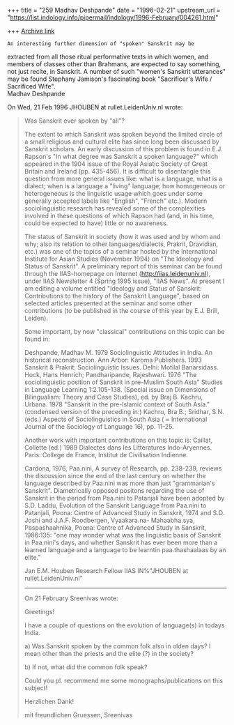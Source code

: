 +++
title = "259 Madhav Deshpande"
date = "1996-02-21"
upstream_url = "https://list.indology.info/pipermail/indology/1996-February/004261.html"

+++
[Archive link](https://list.indology.info/pipermail/indology/1996-February/004261.html)

	An interesting further dimension of "spoken" Sanskrit may be 
extracted from all those ritual performative texts in which women, and 
members of classes other than Brahmans, are expected to say something, 
not just recite, in Sanskrit.  A number of such "women's Sanskrit 
utterances" may be found Stephany Jamison's fascinating book 
"Sacrificer's Wife / Sacrificed Wife".  
	Madhav Deshpande

On Wed, 21 Feb 1996 JHOUBEN at rullet.LeidenUniv.nl wrote:

> Was Sanskrit ever spoken by "all"? 
> 
> The extent to which Sanskrit was spoken beyond the limited circle of a small 
> religious and cultural elite has since long been discussed by Sanskrit 
> scholars. An early discussion of this problem  is found in E.J. Rapson's "In 
> what degree was Sanskrit a spoken language?" which appeared in the 1904 issue 
> of the Royal Asiatic Society of Great Britain and Ireland (pp. 435-456). It is 
> difficult to disentangle this question from more general issues like: what is a 
> language, what is a dialect; when is a language a "living" language; how 
> homogeneous or heterogeneous is the linguistic usage which goes under some 
> generally accepted labels like "English", "French" etc.). Modern 
> sociolinguistic research has revealed some of the complexities involved in 
> these questions of which Rapson had (and, in his time, could be expected to 
> have) little or no awareness. 
> 
> The status of Sanskrit in society (how it was used and by whom and why; also 
> its relation to other languages/dialects, Prakrit, Dravidian, etc.) was one of 
> the topics of a seminar hosted by the International Institute for Asian Studies 
> (November 1994) on "The Ideology and Status of Sanskrit". A preliminary report 
> of this seminar can be found through the IIAS-homepage on Internet 
> (http://iias.leidenuniv.nl), under IIAS Newsletter 4 (Spring 1995 issue), "IIAS 
> News". At present I am editing a volume entitled "Ideology and Status of 
> Sanskrit: Contributions to the history of the Sanskrit Language", based on 
> selected articles presented at the seminar and some other contributions (to be 
> published in the course of this year by E.J. Brill, Leiden).  
> 
> Some important, by now "classical" contributions on this topic can be found in: 
> 
> Deshpande, Madhav M. 
> 1979	Sociolinguistic Attitudes in India. An historical reconstruction. Ann 
> Arbor: Karoma Publishers. 
> 1993	Sanskrit & Prakrit: Sociolinguistic Issues. Delhi: Motilal Banarsidass. 
> Hock, Hans Henrich; Pandharipande, Rajeshwari. 
> 1976	"The sociolinguistic position of Sanskrit in pre-Muslim South Asia" 
> Studies in Language Learning 1:2.105-138. (Special issue on Dimensions of 
> Bilingualism: Theory and Case Studies), ed. by Braj B. Kachru, Urbana. 
> 1978	"Sanskrit in the pre-Islamic context of South Asia." (condensed version 
> of the preceding in:) Kachru, Bra B.; Sridhar, S.N. (eds.) Aspects of 
> Sociolinguistics in South Asia ( = International Journal of the Sociology of 
> Language 16), pp. 11-25.
> 
> Another work with important contributions on this topic is: 
> Caillat, Collette (ed.)
> 1989	Dialectes dans les Litteratures Indo-Aryennes. Paris: College de 
> France, Institut de Civilisation Indienne. 
> 
> Cardona, 1976, Paa.nini, A survey of Research, pp. 238-239, reviews the 
> discussion since the end of the last century on whether the language described 
> by Paa.nini was more than just "grammarian's Sanskrit". 
> Diametrically opposed positons regarding the use of Sanskrit in the period from 
> Paa.nini to Patanjali have been adopted by S.D. Laddu, Evolution of the 
> Sanskrit Language from Paa.nini to Patanjali, Poona: Centre of Advanced Study 
> in Sanskrit, 1974 and S.D. Joshi and J.A.F. Roodbergen, Vyaakara.na-
> Mahaabha.sya, Paspashaahnika, Poona: Centre of Advanced Study in Sanskrit, 
> 1986:135: "one may wonder what was the linguistic basis of Sanskrit in 
> Paa.nini's days, and whether Sanskrit has ever been more than a learned 
> language and a language to be learntin paa.thashaalaas by an elite." 
> 
> 
> Jan E.M. Houben
> Research Fellow IIAS
> IN%"JHOUBEN at rullet.LeidenUniv.nl"
> 
> *********
> 
> On 21 February Sreenivas wrote: 
> 
> Greetings!
> 
> I have a couple of questions on the evolution of language(s) in todays India.
> 
> a) Was Sanskrit spoken by the common folk also in olden days? I mean other
> than the priests and the elite (?) in the society?
> 
> b) If not, what did the common folk speak?
> 
> Could you pl. recommend me some monographs/publications on this subject!
> 
> Herzlichen Dank!
> 
> mit freundlichen Gruessen,
> Sreenivas
> 
> 




